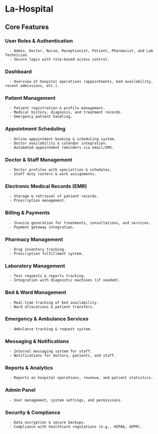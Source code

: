 # La-Hospital

## Core Features

  ### User Roles & Authentication
      - Admin, Doctor, Nurse, Receptionist, Patient, Pharmacist, and Lab Technician.
      - Secure login with role-based access control.

  ### Dashboard
      - Overview of hospital operations (appointments, bed availability, recent admissions, etc.).

  ### Patient Management
      - Patient registration & profile management.
      - Medical history, diagnosis, and treatment records.
      - Emergency patient handling.

  ### Appointment Scheduling
      - Online appointment booking & scheduling system.
      - Doctor availability & calendar integration.
      - Automated appointment reminders via email/SMS.

  ### Doctor & Staff Management
      - Doctor profiles with specialties & schedules.
      - Staff duty rosters & work assignments.

  ### Electronic Medical Records (EMR)
      - Storage & retrieval of patient records.
      - Prescription management.

  ### Billing & Payments
      - Invoice generation for treatments, consultations, and services.
      - Payment gateway integration.

  ### Pharmacy Management
      - Drug inventory tracking.
      - Prescription fulfillment system.

  ### Laboratory Management
      - Test requests & reports tracking.
      - Integration with diagnostic machines (if needed).

  ### Bed & Ward Management
      - Real-time tracking of bed availability.
      - Ward allocations & patient transfers.

  ### Emergency & Ambulance Services
      - Ambulance tracking & request system.

  ### Messaging & Notifications
      - Internal messaging system for staff.
      - Notifications for doctors, patients, and staff.

  ### Reports & Analytics
      - Reports on hospital operations, revenue, and patient statistics.

  ### Admin Panel
      - User management, system settings, and permissions.

  ### Security & Compliance
      - Data encryption & secure backups.
      - Compliance with healthcare regulations (e.g., HIPAA, GDPR).

